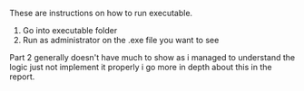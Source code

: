 These are instructions on how to run executable.

1. Go into executable folder
2. Run as administrator on the .exe file you want to see

Part 2 generally doesn't have much to show as i managed to understand the logic just 
not implement it properly i go more in depth about this in the report.